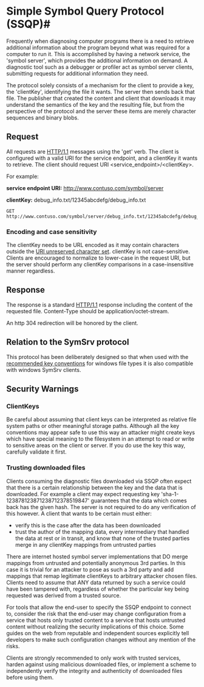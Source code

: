 # Simple Symbol Query Protocol (SSQP)#

Frequently when diagnosing computer programs there is a need to retrieve additional information about the program beyond what was required for a computer to run it. This is accomplished by having a network service, the 'symbol server', which provides the additional information on demand. A diagnostic tool such as a debugger or profiler act as symbol server clients, submitting requests for additional information they need. 

The protocol solely consists of a mechanism for the client to provide a key, the 'clientKey', identifying the file it wants. The server then sends back that file. The publisher that created the content and client that downloads it may understand the semantics of the key and the resulting file, but from the perspective of the protocol and the server these items are merely character sequences and binary blobs. 

## Request ##
All requests are [HTTP/1.1](https://tools.ietf.org/html/rfc2616 "HTTP/1.1") messages using the 'get' verb. The client is configured with a valid URI for the service endpoint, and a clientKey it wants to retrieve. The client should request URI <service_endpoint\>/<clientKey\>. 

 For example:

**service endpoint URI:** http://www.contuso.com/symbol/server

**clientKey:** debug\_info.txt/12345abcdefg/debug\_info.txt


    GET http://www.contuso.com/symbol/server/debug_info.txt/12345abcdefg/debug_info.txt

### Encoding and case sensitivity ###
The clientKey needs to be URL encoded as it may contain characters outside the [URI unreserved character set](https://tools.ietf.org/html/rfc3986#Section-2.3). clientKey is not case-sensitive. Clients are encouraged to normalize to lower-case in the request URI, but the server should perform any clientKey comparisons in a case-insensitive manner regardless.

## Response ##

The response is a standard [HTTP/1.1](https://tools.ietf.org/html/rfc2616 "HTTP/1.1") response including the content of the requested file. Content-Type should be application/octet-stream. 

An http 304 redirection will be honored by the client.

## Relation to the SymSrv protocol ##

This protocol has been deliberately designed so that when used with the [recommended key conventions](todo) for windows file types it is also compatible with windows SymSrv clients.

## Security Warnings ##
### ClientKeys ###
Be careful about assuming that client keys can be interpreted as relative file system paths or other meaningful storage paths. Although all the key conventions may appear safe to use this way an attacker might create keys which have special meaning to the filesystem in an attempt to read or write to sensitive areas on the client or server. If you do use the key this way, carefully validate it first.

### Trusting downloaded files ###
Clients consuming the diagnostic files downloaded via SSQP often expect that there is a certain relationship between the key and the data that is downloaded. For example a client may expect requesting key 'sha-1-123878123871238712378519847' guarantees that the data which comes back has the given hash. The server is not required to do any verification of this however. A client that wants to be certain must either:

 - verify this is the case after the data has been downloaded
 - trust the author of the mapping data, every intermediary that handled the data at rest or in transit, and know that none of the trusted parties merge in any clientKey mappings from untrusted parties

There are internet hosted symbol server implementations that DO merge mappings from untrusted and potentially anonymous 3rd parties. In this case it is trivial for an attacker to pose as such a 3rd party and add mappings that remap legitimate clientKeys to arbitrary attacker chosen files. Clients need to assume that ANY data returned by such a service could have been tampered with, regardless of whether the particular key being requested was derived from a trusted source. 

For tools that allow the end-user to specify the SSQP endpoint to connect to, consider the risk that the end-user may change configuration from a service that hosts only trusted content to a service  that hosts untrusted content without realizing the security implications of this choice. Some guides on the web from reputable and independent sources explicitly tell developers to make such configuration changes without any mention of the risks.

Clients are strongly recommended to only work with trusted services, harden against using malicious downloaded files, or implement a scheme to independently verify the integrity and authenticity of downloaded files before using them.